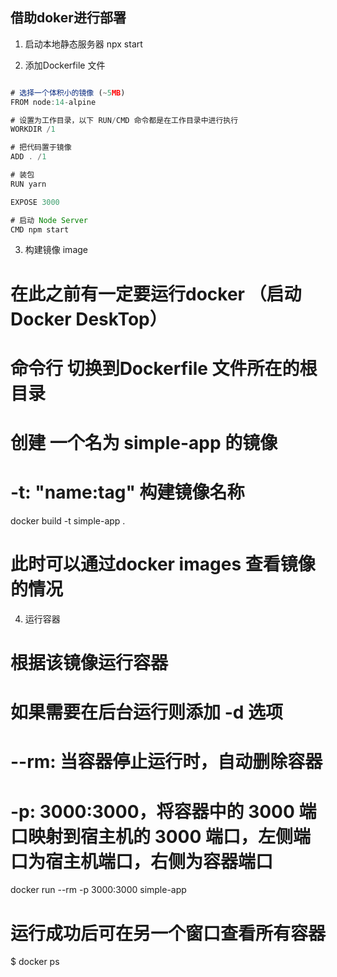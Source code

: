 <!--
 * @Author: jerrry23 dixiqi@163.com
 * @Date: 2022-06-17 10:50:16
 * @LastEditors: jerrry23 dixiqi@163.com
 * @LastEditTime: 2022-06-17 11:24:46
 * @FilePath: \deploy\2.docker部署\readme.md
 * @Description: 这是默认设置,请设置`customMade`, 打开koroFileHeader查看配置 进行设置: https://github.com/OBKoro1/koro1FileHeader/wiki/%E9%85%8D%E7%BD%AE
-->


## 借助doker进行部署 

1. 启动本地静态服务器  npx start 

2. 添加Dockerfile 文件 
```js

# 选择一个体积小的镜像 (~5MB)
FROM node:14-alpine

# 设置为工作目录，以下 RUN/CMD 命令都是在工作目录中进行执行
WORKDIR /1

# 把代码置于镜像
ADD . /1

# 装包
RUN yarn

EXPOSE 3000

# 启动 Node Server
CMD npm start

```

3. 构建镜像 image 

# 在此之前有一定要运行docker （启动Docker DeskTop）
# 命令行 切换到Dockerfile 文件所在的根目录

# 创建 一个名为 simple-app 的镜像
# -t: "name:tag" 构建镜像名称
docker build -t simple-app .

# 此时可以通过docker images 查看镜像的情况 

4. 运行容器 
# 根据该镜像运行容器
# 如果需要在后台运行则添加 -d 选项
# --rm: 当容器停止运行时，自动删除容器
# -p: 3000:3000，将容器中的 3000 端口映射到宿主机的 3000 端口，左侧端口为宿主机端口，右侧为容器端口
docker run --rm -p 3000:3000 simple-app

# 运行成功后可在另一个窗口查看所有容器
$ docker ps